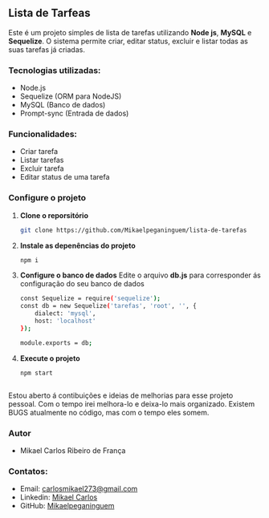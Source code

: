 ## Lista de Tarfeas

Este é um projeto simples de lista de tarefas utilizando **Node js**, **MySQL** e **Sequelize**. O sistema permite criar, editar status, excluir e listar todas as suas tarefas já criadas.


### Tecnologias utilizadas:

- Node.js
- Sequelize (ORM para NodeJS)
- MySQL (Banco de dados)
- Prompt-sync (Entrada de dados)

### Funcionalidades:

- Criar tarefa
- Listar tarefas
- Excluir tarefa
- Editar status de uma tarefa

### Configure o projeto

1. **Clone o reporsitório**
    ```bash
    git clone https://github.com/Mikaelpeganinguem/lista-de-tarefas

2. **Instale as depenências do projeto**
    ```bash
    npm i

3. **Configure o banco de dados**
Edite o arquivo **db.js** para corresponder ás configuração do seu banco de dados
    ```bash
    const Sequelize = require('sequelize');
    const db = new Sequelize('tarefas', 'root', '', {
        dialect: 'mysql',
        host: 'localhost'
    });

    module.exports = db;

4. **Execute o projeto**
    ```bash
    npm start



Estou aberto á contibuições e ideias de melhorias para esse projeto pessoal. Com o tempo irei melhora-lo e deixa-lo mais organizado. Existem BUGS atualmente no código, mas com o tempo eles somem.

### Autor

- Mikael Carlos Ribeiro de França

### Contatos:

- Email: carlosmikael273@gmail.com
- Linkedin: [Mikael Carlos](https://www.linkedin.com/in/mikael-carlos-0950612bb/)
- GitHub: [Mikaelpeganinguem](https://github.com/MIkaelpeganinguem)